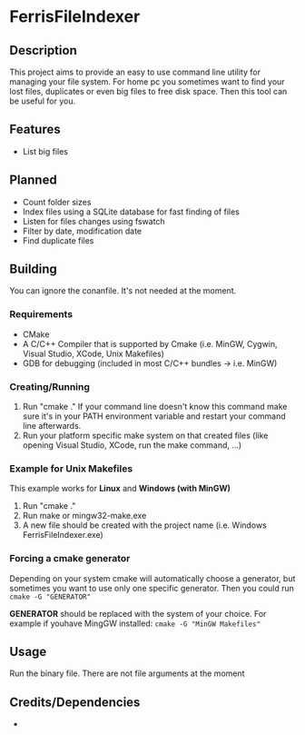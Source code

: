 # FerrisFileIndexer

## Description

This project aims to provide an easy to use command line utility for managing your file system. For home
pc you sometimes want to find your lost files, duplicates or even big files to free disk space. Then
this tool can be useful for you.

## Features

* List big files

## Planned

* Count folder sizes
* Index files using a SQLite database for fast finding of files
* Listen for files changes using fswatch
* Filter by date, modification date
* Find duplicate files

## Building

You can ignore the conanfile. It's not needed at the moment. 

### Requirements

* CMake
* A C/C++ Compiler that is supported by Cmake (i.e. MinGW, Cygwin, Visual Studio, XCode, Unix Makefiles) 
* GDB for debugging (included in most C/C++ bundles -> i.e. MinGW)

### Creating/Running

1. Run "cmake ."
  If your command line doesn't know this command make sure it's in your PATH environment variable 
  and restart your command line afterwards.
2. Run your platform specific make system on that created files
  (like opening Visual Studio, XCode, run the make command, ...)

### Example for Unix Makefiles

This example works for **Linux** and **Windows (with MinGW)**

1. Run "cmake ."
2. Run make or mingw32-make.exe
3. A new file should be created with the project name (i.e. Windows FerrisFileIndexer.exe)

### Forcing a cmake generator

Depending on your system cmake will automatically choose a generator, but sometimes you want to use only one specific 
generator. Then you could run ```cmake -G "GENERATOR"``` 

**GENERATOR** should be replaced with the system of your choice. For example if youhave MingGW installed:
```cmake -G "MinGW Makefiles"```

## Usage

Run the binary file. There are not file arguments at the moment

## Credits/Dependencies

*
